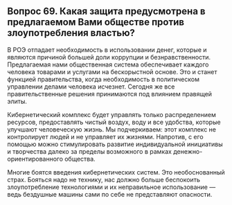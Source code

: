 ## Вопрос 69. Какая защита предусмотрена в предлагаемом Вами обществе против злоупотребления властью?

В РОЭ отпадает необходимость в использовании денег, которые и являются причиной большей доли коррупции и безнравственности. Предлагаемая нами общественная система обеспечивает каждого человека товарами и услугами на бескорыстной основе. Это и станет функцией правительства, когда необходимость в политическом управлении делами человека исчезнет. Сегодня же все правительственные решения принимаются под влиянием правящей элиты.

Кибернетический комплекс будет управлять только распределением ресурсов, предоставлять чистый воздух, воду и все удобства, которые улучшают человеческую жизнь. Мы подчеркиваем: этот комплекс не контролирует людей и не управляет их жизнями. Напротив, с его помощью можно стимулировать развитие индивидуальной инициативы и творчества далеко за пределы возможного в рамках денежно-ориентированного общества.

Многие боятся введения кибернетических систем. Это необоснованный страх. Бояться надо не технику, нас должно больше беспокоить злоупотребление технологиями и их неправильное использование — ведь бездушные машины сами по себе не представляют опасности.